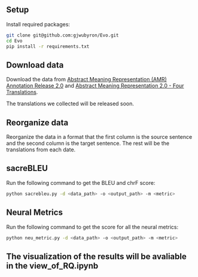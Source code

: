 ## Setup

Install required packages:

```bash
git clone git@github.com:gjwubyron/Evo.git
cd Evo
pip install -r requirements.txt
```
## Download data


Download the data from [Abstract Meaning Representation (AMR) Annotation Release 2.0](https://catalog.ldc.upenn.edu/LDC2017T10) and [Abstract Meaning Representation 2.0 - Four Translations](https://catalog.ldc.upenn.edu/LDC2020T07).

The translations we collected will be released soon.

## Reorganize data

Reorganize the data in a format that the first column is the source sentence and the second column is the target sentence. The rest will be the translations from each date.

## sacreBLEU

Run the following command to get the BLEU and chrF score:

```bash
python sacrebleu.py -d <data_path> -o <output_path> -m <metric>
```

## Neural Metrics

Run the following command to get the score for all the neural metrics:

```bash
python neu_metric.py -d <data_path> -o <output_path> -m <metric>
```

## The visualization of the results will be avaliable in the view_of_RQ.ipynb




